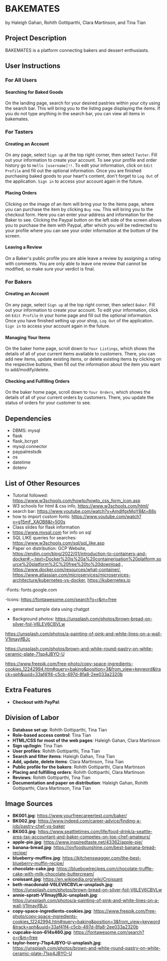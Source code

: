 # BAKEMATES
by Haleigh Gahan, Rohith Gottiparthi, Clara Martinson, and Tina Tian

## Project Description
BAKEMATES is a platform connecting bakers and dessert enthusiasts. 

## User Instructions

### For All Users
#### Searching for Baked Goods
On the landing page, search for your desired pastries within your city using the search bar. This will bring you to the listing page displaying the items. If you do not type anything in the search bar, you can view all items in bakemates.


### For Tasters
#### Creating an Account
On any page, select `Sign up` at the top right corner, then select `Taster`. Fill out your information to create your account. To see your profile and order history go to `Hello [username]!!`. To edit your information, click on `Edit Profile` and fill out the optional information. Once you are finished purchasing baked goods to your heart's content, don't forget to `Log Out` of the application. `Sign in` to access your account again in the future.

#### Placing Orders
Clicking on the image of an item will bring your to the items page, where you can purchase the item by clicking `Buy now`. This will bring you to the checkout form. Here you can enter your address and information for the Baker to see. Clicking the Paypal button on the left side of the screen allows you to purchase the item with Paypal, after which you will be redirected to your profile where you can see your order information at the bottom of the screen.

#### Leaving a Review
On a Baker's public profile you are able leave a review by assigning a rating with comments. You are only able to leave one review that cannot be modified, so make sure your verdict is final.

### For Bakers
#### Creating an Account
On any page, select `Sign up` at the top right corner, then select `Baker`. Fill out your information to create your account. To edit your information, click on `Edit Profile` in your home page and fill out the optional information. Once you have finished setting up your shop, `Log Out` of the application. `Sign in` to access your account again in the future.

#### Managing Your Items
On the baker home page, scroll down to `Your Listings`, which shows the details of all of your current items available to customers. There, you can add new items, update existing items, or delete existing items by clicking on the respective buttons, then fill out the information about the item you want to add/modify/delete.

#### Checking and Fulfilling Orders
On the baker home page, scroll down to `Your Orders`, which shows the details of all of your current orders by customers. There, you update the status of orders for your customer to see.

## Dependencies
- DBMS: mysql
- flask
- flask_bcrypt
- mysql.connector
- paypalrestsdk
- os 
- datetime
- dotenv

## List of Other Resources
- Tutorial followed: https://www.w3schools.com/howto/howto_css_form_icon.asp
- W3 schools for html & css info, https://www.w3schools.com/html/
- search bar: https://www.youtube.com/watch?v=AmdIfgxMqY8&t=88s
- how to import custom fonts: https://www.youtube.com/watch?v=g15mF_XAOB8&t=500s
- Class slides for flask information
- https://www.mysql.com for info on sql
- SQL LIKE queries for searches: https://www.w3schools.com/sql/sql_like.asp
- Paper on distribution: GCP Website, https://endjin.com/blog/2022/01/introduction-to-containers-and-docker#:~:text=Docker%20is%20a%20containerisation%20platform,source%20platform%2C%20free%20to%20download., https://www.docker.com/resources/what-container/, https://www.atlassian.com/microservices/microservices-architecture/kubernetes-vs-docker, https://kubernetes.io

-Fonts: fonts.google.com

-Icons: https://fontawesome.com/search?o=r&m=free

- generated sample data using chatgpt

- Background photos:
https://unsplash.com/photos/brown-bread-on-silver-foil-V6LEV6CBVLw

https://unsplash.com/photos/a-painting-of-pink-and-white-lines-on-a-wall-V1lmayjfBJc

https://unsplash.com/photos/brown-and-white-round-pastry-on-white-ceramic-plate-71sp4JBYO-U

https://www.freepik.com/free-photo/copy-space-ingredients-cookies_12242994.htm#query=baking&position=3&from_view=keyword&track=sph&uuid=33af41f4-c5cb-497d-8fa8-2ee033a2320b


## Extra Features
- **Checkout with PayPal**:

## Division of Labor
- **Database set up**: Rohith Gottiparthi, Tina Tian
- **Role-based access control**: Tina Tian
- **HTML/CSS for most of the web pages**: Haleigh Gahan, Clara Martinson
- **Sign up/login**: Tina Tian
- **User profiles**: Rohith Gottiparthi, Tina Tian
- **Search and filter items**: Haleigh Gahan, Tina Tian
- **Add, update, delete items**: Clara Martinson, Tina Tian
- **Public profile for the bakers**: Rohith Gottiparthi, Clara Martinson
- **Placing and fulfilling orders**: Rohith Gottiparthi, Clara Martinson
- **Reviews**: Rohith Gottiparthi, Tina Tian
- **Documentation and paper on distribution**: Haleigh Gahan, Rohith Gottiparthi, Clara Martinson, Tina Tian

## Image Sources
- **BK001.jpg**: https://www.yourfreecareertest.com/baker/
- **BK002.jpg**: https://www.indeed.com/career-advice/finding-a-job/pastry-chef-vs-baker
- **BK003.jpg**: https://www.seattletimes.com/life/food-drink/a-seattle-area-tax-accountant-and-baker-competes-on-top-chef-amateurs/
- **apple-pie.jpg**: https://www.inspiredtaste.net/43362/apple-pie/
- **banana-bread.jpg**: https://joyfoodsunshine.com/best-banana-bread-recipe/
- **blueberry-muffins.jpg**: https://kitchenswagger.com/the-best-blueberry-muffin-recipe/
- **chocolate-cake.jpg**: https://bluebowlrecipes.com/chocolate-truffle-cake-with-milk-chocolate-buttercream/
- **croissant.jpg**: https://en.wikipedia.org/wiki/Croissant
- **beth-macdonald-V6LEV6CBVLw-unsplash.jpg**: https://unsplash.com/photos/brown-bread-on-silver-foil-V6LEV6CBVLw
- **annie-spratt-V1lmayjfBJc-unsplash.jpg**: https://unsplash.com/photos/a-painting-of-pink-and-white-lines-on-a-wall-V1lmayjfBJc
- **copy-space-ingredients-cookies.jpg**: https://www.freepik.com/free-photo/copy-space-ingredients-cookies_12242994.htm#query=baking&position=3&from_view=keyword&track=sph&uuid=33af41f4-c5cb-497d-8fa8-2ee033a2320b
- **cupcake-icon-614x460.jpg**: https://fontawesome.com/search?o=r&m=free
- **taylor-heery-71sp4JBYO-U-unsplash.jpg**: https://unsplash.com/photos/brown-and-white-round-pastry-on-white-ceramic-plate-71sp4JBYO-U